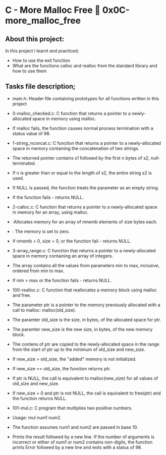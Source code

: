 # C - More Malloc Free 📃 0x0C-more_malloc_free
## About this project:
In this project i learnt and practiced;

- How to use the exit function
- What are the functions calloc and realloc from the standard library and how to use them
## Tasks file description;
- main.h: Header file containing prototypes for all functions written in this project

- 0-malloc_checked.c: C function that returns a pointer to a newly-allocated space in memory using malloc.

-  If malloc fails, the function causes normal process termination with a status value of 98.
- 1-string_nconcat.c: C function that returns a pointer to a newly-allocated space in memory containing the concatenation of two strings.

-  The returned pointer contains s1 followed by the first n bytes of s2, null-terminated.
-  If n is greater than or equal to the length of s2, the entire string s2 is used.
-  If NULL is passed, the function treats the parameter as an empty string.
-  If the function fails - returns NULL.
- 2-calloc.c: C function that returns a pointer to a newly-allocated space in memory for an array, using malloc.

-  :Allocates memory for an array of nmemb elements of size bytes each.
-  : The memory is set to zero.
-  If nmemb = 0, size = 0, or the function fail - returns NULL.
- 3-array_range.c: C function that returns a pointer to a newly-allocated space in memory containing an array of integers.

-  The array contains all the values from parameters min to max, inclusive, ordered from min to max.
-  If min > max or the function fails - returns NULL.
- 100-realloc.c: C function that reallocates a memory block using malloc and free.

-  The parameter ptr is a pointer to the memory previously allocated with a call to malloc: malloc(old_size).
-  The paramter old_size is the size, in bytes, of the allocated space for ptr.
-  The paramter new_size is the new size, in bytes, of the new memory block.
-  The contens of ptr are copied to the newly-allocated space in the range from the start of ptr up to the minimum of old_size and new_size.
-  If new_size > old_size, the "added" memory is not initialized.
-  If new_size == old_size, the function returns ptr.
-  If ptr is NULL, the call is equivalent to malloc(new_size) for all values of old_size and new_size.
-  If new_size = 0 and ptr is not NULL, the call is equivalent to free(ptr) and the function returns NULL.
- 101-mul.c: C program that multiplies two positive numbers.

-  Usage: mul num1 num2.
-  The function assumes num1 and num2 are passed in base 10.
-  Prints the result followed by a new line.
If the number of arguments is incorrect or either of num1 or num2 contains non-digits, the function prints Error followed by a new line and exits with a status of 98.
